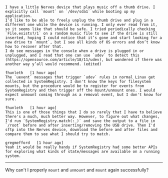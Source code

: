     I have a little Nerves device that plays music off a thumb drive. I explicitly call `mount` on `/dev/sda1` while booting up my application.
    I’d like to be able to freely unplug the thumb drive and plug in a different one while the device is running. I only ever read from it, so it seems like that should be safe. I tried periodically checking `File.exists?/1` on a random music file to see if the drive is still inserted, hoping I could notice that it’s gone and start looking for a new drive to `mount`, but I see all kinds of OS errors and don’t know how to recover after that.
    I do see messages in the console when a drive is plugged in or unplugged, and I read that one can use `udev` to detect this (https://opensource.com/article/18/11/udev), but wondered if there was another way y’all would recommend. (edited)

    fhunleth   [1 hour ago]
    The `uevent` messages that trigger `udev` rules in normal Linux get collected in SystemRegistry. I don't know the keys for filesystem mounts, but the procedure would be to register for events from SystemRegistry and then trigger off the mount/unmount ones. I would expect unmount coming through as a removal event, but I don't know for sure.

    fhunleth   [1 hour ago]
    This is one of those things that I do so rarely that I have to believe there's a much, much better way. However, to figure out what changes, I'd run `SystemRegistry.match(:_)` and save the output to a file in `/root` before and after inserting/removing the USB drive. Then I'd sftp into the Nerves device, download the before and after files and compare them to see what I should try to match.

    gregmefford   [1 hour ago]
    Yeah it would be really handy if SystemRegistry had some better APIs for exploring what kinds of state/messages are available on a running system.

-----

Why can't I properly `mount` and `unmount` and `mount` again successfully?
